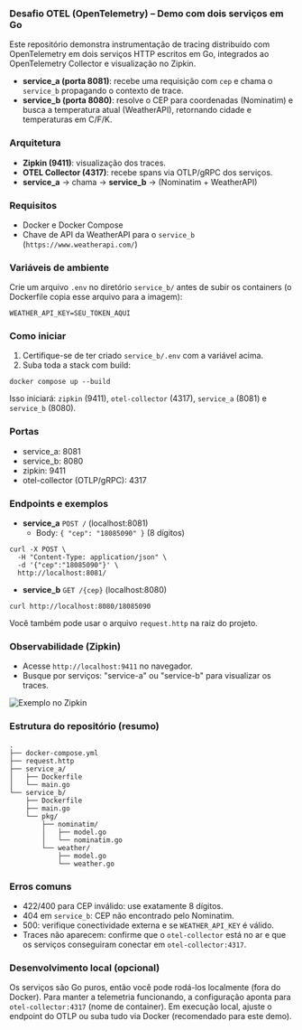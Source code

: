 ### Desafio OTEL (OpenTelemetry) – Demo com dois serviços em Go

Este repositório demonstra instrumentação de tracing distribuído com OpenTelemetry em dois serviços HTTP escritos em Go, integrados ao OpenTelemetry Collector e visualização no Zipkin.

- **service_a (porta 8081)**: recebe uma requisição com `cep` e chama o `service_b` propagando o contexto de trace.
- **service_b (porta 8080)**: resolve o CEP para coordenadas (Nominatim) e busca a temperatura atual (WeatherAPI), retornando cidade e temperaturas em C/F/K.

### Arquitetura
- **Zipkin (9411)**: visualização dos traces.
- **OTEL Collector (4317)**: recebe spans via OTLP/gRPC dos serviços.
- **service_a** → chama → **service_b** → (Nominatim + WeatherAPI)

### Requisitos
- Docker e Docker Compose
- Chave de API da WeatherAPI para o `service_b` (`https://www.weatherapi.com/`)

### Variáveis de ambiente
Crie um arquivo `.env` no diretório `service_b/` antes de subir os containers (o Dockerfile copia esse arquivo para a imagem):

```
WEATHER_API_KEY=SEU_TOKEN_AQUI
```

### Como iniciar
1. Certifique-se de ter criado `service_b/.env` com a variável acima.
2. Suba toda a stack com build:

```
docker compose up --build
```

Isso iniciará: `zipkin` (9411), `otel-collector` (4317), `service_a` (8081) e `service_b` (8080).

### Portas
- service_a: 8081
- service_b: 8080
- zipkin: 9411
- otel-collector (OTLP/gRPC): 4317

### Endpoints e exemplos
- **service_a** `POST /` (localhost:8081)
  - Body: `{ "cep": "18085090" }` (8 dígitos)

```
curl -X POST \
  -H "Content-Type: application/json" \
  -d '{"cep":"18085090"}' \
  http://localhost:8081/
```

- **service_b** `GET /{cep}` (localhost:8080)

```
curl http://localhost:8080/18085090
```

Você também pode usar o arquivo `request.http` na raiz do projeto.

### Observabilidade (Zipkin)
- Acesse `http://localhost:9411` no navegador.
- Busque por serviços: "service-a" ou "service-b" para visualizar os traces.

![Exemplo no Zipkin](https://i.ibb.co/55LgGJz/2024-05-01-12-10.png)

### Estrutura do repositório (resumo)
```
.
├── docker-compose.yml
├── request.http
├── service_a/
│   ├── Dockerfile
│   └── main.go
└── service_b/
    ├── Dockerfile
    ├── main.go
    └── pkg/
        ├── nominatim/
        │   ├── model.go
        │   └── nominatim.go
        └── weather/
            ├── model.go
            └── weather.go
```

### Erros comuns
- 422/400 para CEP inválido: use exatamente 8 dígitos.
- 404 em `service_b`: CEP não encontrado pelo Nominatim.
- 500: verifique conectividade externa e se `WEATHER_API_KEY` é válido.
- Traces não aparecem: confirme que o `otel-collector` está no ar e que os serviços conseguiram conectar em `otel-collector:4317`.

### Desenvolvimento local (opcional)
Os serviços são Go puros, então você pode rodá-los localmente (fora do Docker). Para manter a telemetria funcionando, a configuração aponta para `otel-collector:4317` (nome de container). Em execução local, ajuste o endpoint do OTLP ou suba tudo via Docker (recomendado para este demo).